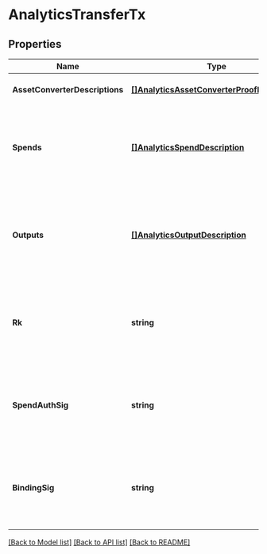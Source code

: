 # AnalyticsTransferTx

## Properties
Name | Type | Description | Notes
------------ | ------------- | ------------- | -------------
**AssetConverterDescriptions** | [**[]AnalyticsAssetConverterProofDescription**](AnalyticsAssetConverterProofDescription.md) | The Converter Proofs | [optional] 
**Spends** | [**[]AnalyticsSpendDescription**](AnalyticsSpendDescription.md) | The information and Proofs associated with the Assets spent in the Transfer | [optional] 
**Outputs** | [**[]AnalyticsOutputDescription**](AnalyticsOutputDescription.md) | The information and Proofs associated with the Assets output from the Transfer | [optional] 
**Rk** | **string** | The re-randomized public key of the Wallet which created the Transfer | [optional] 
**SpendAuthSig** | **string** | The signature authorizing the spend of the Assets spent in the Transfer | [optional] 
**BindingSig** | **string** | The signature binding the spent and output Assets and verifying the balance | [optional] 

[[Back to Model list]](../README.md#documentation-for-models) [[Back to API list]](../README.md#documentation-for-api-endpoints) [[Back to README]](../README.md)


